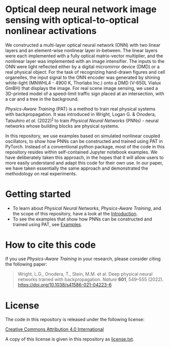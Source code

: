 # Optical deep neural network image sensing with optical-to-optical nonlinear activations

We constructed a multi-layer optical neural network (ONN) with two linear layers and an element-wise nonlinear layer in-between. The linear layers were each implemented with a fully optical matrix-vector multiplier, and the nonlinear layer was implemented with an image intensifier. The inputs to the ONN were light reflected either by a digital micromirror device (DMD) or a real physical object. For the task of recognizing hand-drawn figures and cell organelles, the input signal to the ONN encoder was generated by shining white-light (MNWHL4 - 4900 K, Thorlabs Inc.) onto a DMD (V-650L Vialux GmBH) that displays the image. For real scene image sensing, we used a 3D-printed model of a speed-limit traffic sign placed at an intersection, with a car and a tree in the background.


*Physics-Aware Training* (PAT) is a method to train real physical systems with backpropagation. It was introduced in Wright, Logan G. & Onodera, Tatsuhiro *et al.* (2022)<sup>[1](#how-to-cite-this-code)</sup> to train *Physical Neural Networks* (PNNs) - neural networks whose building blocks are physical systems.

In this repository, we use examples based on simulated nonlinear coupled oscillators, to show how PNNs can be constructed and trained using PAT in PyTorch. Instead of a conventional python package, most of the code in this repository resides within self-contained Jupyter notebook examples. We have deliberately taken this approach, in the hopes that it will allow users to more easily understand and adapt this code for their own use. In our paper, we have taken essentially the same approach and demonstrated the methodology on real experiments.

# Getting started

- To learn about *Physical Neural Networks*, *Physics-Aware Training*, and the scope of this repository, have a look at the [Introduction](https://github.com/mcmahon-lab/Physics-Aware-Training/blob/main/docs/introduction.md).
- To see the examples that show how PNNs can be constructed and trained using PAT, see [Examples](https://github.com/mcmahon-lab/Physics-Aware-Training/blob/main/docs/examples.md).

# How to cite this code

If you use *Physics-Aware Training* in your research, please consider citing the following paper:

> Wright, L.G., Onodera, T., Stein, M.M. et al. Deep physical neural networks trained with backpropagation. _Nature_ **601**, 549–555 (2022). https://doi.org/10.1038/s41586-021-04223-6

# License

The code in this repository is released under the following license:

[Creative Commons Attribution 4.0 International](https://creativecommons.org/licenses/by/4.0/)

A copy of this license is given in this repository as [license.txt](https://github.com/mcmahon-lab/Physics-Aware-Training/blob/main/license.txt).
